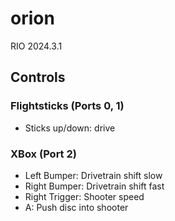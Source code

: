 # orion

RIO 2024.3.1

## Controls
### Flightsticks (Ports 0, 1)
- Sticks up/down: drive

### XBox (Port 2)
- Left Bumper: Drivetrain shift slow
- Right Bumper: Drivetrain shift fast
- Right Trigger: Shooter speed
- A: Push disc into shooter
